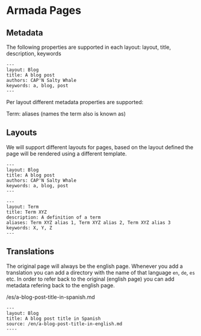 # Armada Pages

## Metadata

The following properties are supported in each layout: layout, title, description, keywords

```
---
layout: Blog
title: A blog post
authors: CAP'N Salty Whale
keywords: a, blog, post
---
```

Per layout different metadata properties are supported:

Term: aliases (names the term also is known as)

## Layouts

We will support different layouts for pages, based on the layout defined the page will be rendered using a different template.

```
---
layout: Blog
title: A blog post
authors: CAP'N Salty Whale
keywords: a, blog, post
---
```

```
---
layout: Term
title: Term XYZ
description: A definition of a term
aliases: Term XYZ alias 1, Term XYZ alias 2, Term XYZ alias 3
keywords: X, Y, Z
---
```

## Translations

The original page will always be the english page. Whenever you add a translation you can add a directory with the name of that language `en`, `de`, `es` etc. In order to refer back to the original (english page) you can add metadata refering back to the english page.


/es/a-blog-post-title-in-spanish.md
```
---
layout: Blog
title: A blog post title in Spanish
source: /en/a-blog-post-title-in-english.md
----
```
